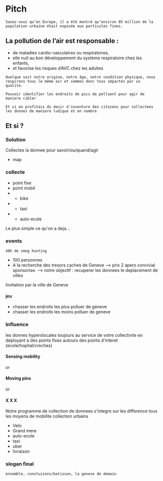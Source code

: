 # Pitch 

```Savez-vous qu’en Europe, il a été montré qu’environ 85 million de la population urbaine était exposée aux particules fines.```

## La pollution de l’air est responsable : 
* de maladies cardio-vasculaires ou respiratoires,
* elle nuit au bon développement du système respiratoire chez les enfants, 
* et favorise les risques d’AVC chez les adultes

```Quelque soit notre origine, notre âge, notre condition physique, nous respirons tous le même air et sommes donc tous impactés par sa qualite.```

```Pouvoir identifier les endroits de pics de polluent pour agir de maniere cibler```

```Et si on profitais du desir d'inventure des citozens pour collectees les donnes de maniere ludique et en nombre```

## Et si ?

### Solution

Collectes la donnee pour savoir/ou/quand/agir
* map

### collecte
* point fixe
* point mobil
* * bike
* * taxi
* * auto-ecole

Le plus simple
ce qu'on a deja...


### events

```48h de smog hunting```
* 100 personnes
* A la recherche des tresors caches de Geneve 
--> prix 2 apero convivial sponsorise.
--> notre objectif : recuperer les donnees le deplacement de villes

Invitation par la ville de Geneve

#### jeu 
* chasser les endroits les plus polluer de geneve
* chasser les endroits les moins polluer de geneve



### Influence

les donnes hyperslocales toujours au service de votre collectivite en deployant a des points fixes autours des points d'interet (ecole/hopital/creches)

#### Sensing mobility
or 
#### Moving pins
or 
#### X X X

Notre programme de collection de donnees s'integre sur les difference tous les moyens de mobilite collection urbains
* Velo
* Grand mere
* auto-ecole
* taxi
* uber
* livraison 

### slogan final
```ensemble, constuisons/batisson, la geneve de demain```


